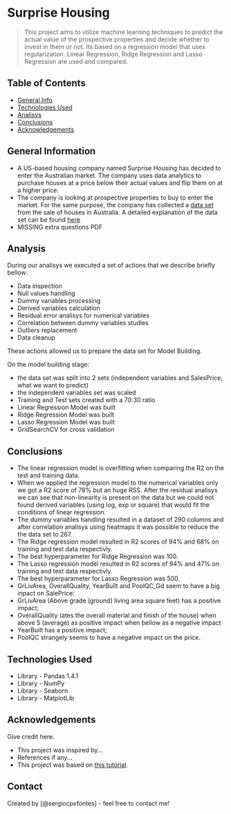 # Surprise Housing
> This project aims to utilize machine learning techniques to predict the actual value of the prospective properties and decide whether to invest in them or not. Its based on a regression model that uses regularization. Linear Regression, Ridge Regression and Lasso Regression are used and compared.


## Table of Contents
* [General Info](#general-information)
* [Technologies Used](#technologies-used)
* [Analisys](#analisys)
* [Conclusions](#conclusions)
* [Acknowledgements](#acknowledgements)

<!-- You can include any other section that is pertinent to your problem -->

## General Information
- A US-based housing company named Surprise Housing has decided to enter the Australian market. The company uses data analytics to purchase houses at a price below their actual values and flip them on at a higher price.
- The company is looking at prospective properties to buy to enter the market. For the same purpose, the company has collected a [data set](train.csv) from the sale of houses in Australia. A detailed explanation of the data set can be found [here](data_description.txt)
- MISSING extra questions PDF

<!-- You don't have to answer all the questions - just the ones relevant to your project. -->
## Analysis

During our analisys we executed a set of actions that we describe briefly bellow:

- Data inspection
- Null values handling
- Dummy variables processing
- Derived variables calculation
- Residual error analisys for numerical variables
- Correlation between dummy variables studies
- Outliers replacement
- Data cleanup

These actions allowed us to prepare the data set for Model Building.

On the model building stage:

 - the data set was split into 2 sets (independent variables and SalesPrice, what we want to predict)
 - the independent variables set was scaled
 - Training and Test sets created with a 70:30 ratio
 - Linear Regression Model was built
 - Ridge Regression Model was built
 - Lasso Regression Model was built
 - GridSearchCV for cross validation


## Conclusions
- The linear regression model is overfitting when comparing the R2 on the test and training data.
 - When we applied the regression model to the numerical variables only we got a R2 score of 78% but an huge RSS. After the residual analisys we can see that non-linearity is present on the data but we could not found derived variables (using log, exp or square) that would fit the conditions of linear regression.
 - The dummy variables handling resulted in a dataset of 290 columns and after correlation analisys using heatmaps it was possible to reduce the the data set to 267.   
- The Ridge regression model resulted in R2 scores of 94% and 68% on training and test data respectivly.
 - The best hyperparameter for Ridge Regression was 100.
- The Lasso regression model resulted in R2 scores of 94% and 47% on training and test data respectivly. 
 - The best hyperparameter for Lasso Regression was 500.
- GrLivArea, OverallQuality, YearBuilt and PoolQC_Gd seem to have a big inpact on SalePrice:
 - GrLivArea (Above grade (ground) living area square feet) has a positive impact;
 - OverallQuality (ates the overall material and finish of the house) when above 5 (average) as positive impact when bellow as a negative impact
 - YearBuilt has a positive impact;
 - PoolQC strangely seems to have a negative impact on the price. 


<!-- You don't have to answer all the questions - just the ones relevant to your project. -->


## Technologies Used
- Library - Pandas 1.4.1
- Library - NumPy
- Library - Seaborn
- Library - MatplotLib

<!-- As the libraries versions keep on changing, it is recommended to mention the version of library used in this project -->

## Acknowledgements
Give credit here.
- This project was inspired by...
- References if any...
- This project was based on [this tutorial](https://www.example.com).


## Contact
Created by [@sergiocpxfontes] - feel free to contact me!


<!-- Optional -->
<!-- ## License -->
<!-- This project is open source and available under the [... License](). -->

<!-- You don't have to include all sections - just the one's relevant to your project -->
